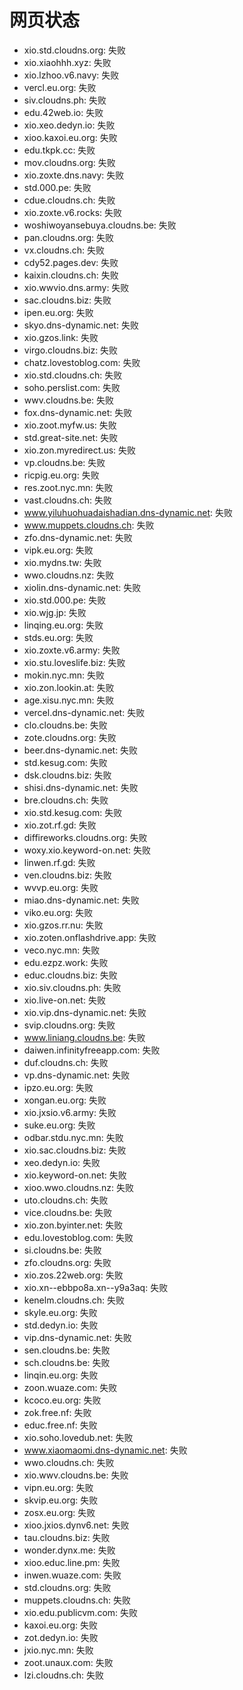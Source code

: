 # 网页状态
- xio.std.cloudns.org: 失败
- xio.xiaohhh.xyz: 失败
- xio.lzhoo.v6.navy: 失败
- vercl.eu.org: 失败
- siv.cloudns.ph: 失败
- edu.42web.io: 失败
- xio.xeo.dedyn.io: 失败
- xioo.kaxoi.eu.org: 失败
- edu.tkpk.cc: 失败
- mov.cloudns.org: 失败
- xio.zoxte.dns.navy: 失败
- std.000.pe: 失败
- cdue.cloudns.ch: 失败
- xio.zoxte.v6.rocks: 失败
- woshiwoyansebuya.cloudns.be: 失败
- pan.cloudns.org: 失败
- vx.cloudns.ch: 失败
- cdy52.pages.dev: 失败
- kaixin.cloudns.ch: 失败
- xio.wwvio.dns.army: 失败
- sac.cloudns.biz: 失败
- ipen.eu.org: 失败
- skyo.dns-dynamic.net: 失败
- xio.gzos.link: 失败
- virgo.cloudns.biz: 失败
- chatz.lovestoblog.com: 失败
- xio.std.cloudns.ch: 失败
- soho.perslist.com: 失败
- wwv.cloudns.be: 失败
- fox.dns-dynamic.net: 失败
- xio.zoot.myfw.us: 失败
- std.great-site.net: 失败
- xio.zon.myredirect.us: 失败
- vp.cloudns.be: 失败
- ricpig.eu.org: 失败
- res.zoot.nyc.mn: 失败
- vast.cloudns.ch: 失败
- www.yiluhuohuadaishadian.dns-dynamic.net: 失败
- www.muppets.cloudns.ch: 失败
- zfo.dns-dynamic.net: 失败
- vipk.eu.org: 失败
- xio.mydns.tw: 失败
- wwo.cloudns.nz: 失败
- xiolin.dns-dynamic.net: 失败
- xio.std.000.pe: 失败
- xio.wjg.jp: 失败
- linqing.eu.org: 失败
- stds.eu.org: 失败
- xio.zoxte.v6.army: 失败
- xio.stu.loveslife.biz: 失败
- mokin.nyc.mn: 失败
- xio.zon.lookin.at: 失败
- age.xisu.nyc.mn: 失败
- vercel.dns-dynamic.net: 失败
- clo.cloudns.be: 失败
- zote.cloudns.org: 失败
- beer.dns-dynamic.net: 失败
- std.kesug.com: 失败
- dsk.cloudns.biz: 失败
- shisi.dns-dynamic.net: 失败
- bre.cloudns.ch: 失败
- xio.std.kesug.com: 失败
- xio.zot.rf.gd: 失败
- diffireworks.cloudns.org: 失败
- woxy.xio.keyword-on.net: 失败
- linwen.rf.gd: 失败
- ven.cloudns.biz: 失败
- wvvp.eu.org: 失败
- miao.dns-dynamic.net: 失败
- viko.eu.org: 失败
- xio.gzos.rr.nu: 失败
- xio.zoten.onflashdrive.app: 失败
- veco.nyc.mn: 失败
- edu.ezpz.work: 失败
- educ.cloudns.biz: 失败
- xio.siv.cloudns.ph: 失败
- xio.live-on.net: 失败
- xio.vip.dns-dynamic.net: 失败
- svip.cloudns.org: 失败
- www.liniang.cloudns.be: 失败
- daiwen.infinityfreeapp.com: 失败
- duf.cloudns.ch: 失败
- vp.dns-dynamic.net: 失败
- ipzo.eu.org: 失败
- xongan.eu.org: 失败
- xio.jxsio.v6.army: 失败
- suke.eu.org: 失败
- odbar.stdu.nyc.mn: 失败
- xio.sac.cloudns.biz: 失败
- xeo.dedyn.io: 失败
- xio.keyword-on.net: 失败
- xioo.wwo.cloudns.nz: 失败
- uto.cloudns.ch: 失败
- vice.cloudns.be: 失败
- xio.zon.byinter.net: 失败
- edu.lovestoblog.com: 失败
- si.cloudns.be: 失败
- zfo.cloudns.org: 失败
- xio.zos.22web.org: 失败
- xio.xn--ebbpo8a.xn--y9a3aq: 失败
- kenelm.cloudns.ch: 失败
- skyle.eu.org: 失败
- std.dedyn.io: 失败
- vip.dns-dynamic.net: 失败
- sen.cloudns.be: 失败
- sch.cloudns.be: 失败
- linqin.eu.org: 失败
- zoon.wuaze.com: 失败
- kcoco.eu.org: 失败
- zok.free.nf: 失败
- educ.free.nf: 失败
- xio.soho.lovedub.net: 失败
- www.xiaomaomi.dns-dynamic.net: 失败
- wwo.cloudns.ch: 失败
- xio.wwv.cloudns.be: 失败
- vipn.eu.org: 失败
- skvip.eu.org: 失败
- zosx.eu.org: 失败
- xioo.jxios.dynv6.net: 失败
- tau.cloudns.biz: 失败
- wonder.dynx.me: 失败
- xioo.educ.line.pm: 失败
- inwen.wuaze.com: 失败
- std.cloudns.org: 失败
- muppets.cloudns.ch: 失败
- xio.edu.publicvm.com: 失败
- kaxoi.eu.org: 失败
- zot.dedyn.io: 失败
- jxio.nyc.mn: 失败
- zoot.unaux.com: 失败
- lzi.cloudns.ch: 失败
